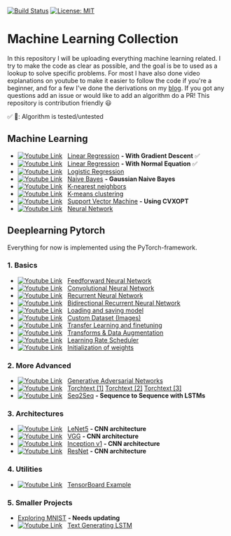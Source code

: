 [![Build Status](https://travis-ci.com/AladdinPerzon/Machine-Learning-Collection.svg?branch=master)](https://travis-ci.com/AladdinPerzon/Machine-Learning-Collection) [![License: MIT](https://img.shields.io/badge/License-MIT-yellow.svg)](https://opensource.org/licenses/MIT)

[logo]: https://github.com/AladdinPerzon/Machine-Learning-Collection/blob/master/ML/others/logo/ylogo1.png

# Machine Learning Collection
In this repository I will be uploading everything machine learning related. I try to make the code as clear as possible, and the goal is be to used as a lookup to solve specific problems. For most I have also done video explanations on youtube to make it easier to follow the code if you're a beginner, and for a few I've done the derivations on my [blog](https://aladdinperzon.github.io). If you got any questions add an issue or would like to add an algorithm do a PR! This repository is contribution friendly :smiley:

:white_check_mark: :small_red_triangle:: Algorithm is tested/untested

## Machine Learning
* [![Youtube Link][logo]](https://youtu.be/pCCUnoes1Po) &nbsp; [Linear Regression](https://github.com/AladdinPerzon/Machine-Learning-Collection/blob/master/ML/algorithms/linearregression/linear_regression_gradient_descent.py) **- With Gradient Descent** :white_check_mark: 
* [![Youtube Link][logo]](https://youtu.be/DQ6xfe75CDk) &nbsp; [Linear Regression](https://github.com/AladdinPerzon/Machine-Learning-Collection/blob/master/ML/algorithms/linearregression/linear_regression_normal_equation.py) **- With Normal Equation** :white_check_mark:
* [![Youtube Link][logo]](https://youtu.be/x1ez9vi611I) &nbsp; [Logistic Regression](https://github.com/AladdinPerzon/Machine-Learning-Collection/blob/master/ML/algorithms/logisticregression/logistic_regression.py)
* [![Youtube Link][logo]](https://youtu.be/3trW5Lig7BU) &nbsp; [Naive Bayes](https://github.com/AladdinPerzon/Machine-Learning-Collection/blob/master/ML/algorithms/naivebayes/naivebayes.py) **- Gaussian Naive Bayes**
* [![Youtube Link][logo]](https://youtu.be/QzAaRuDskyc) &nbsp; [K-nearest neighbors](https://github.com/AladdinPerzon/Machine-Learning-Collection/blob/master/ML/algorithms/knn/knn.py)
* [![Youtube Link][logo]](https://youtu.be/W4fSRHeafMo) &nbsp; [K-means clustering](https://github.com/AladdinPerzon/Machine-Learning-Collection/blob/master/ML/algorithms/kmeans/kmeansclustering.py) 
* [![Youtube Link][logo]](https://youtu.be/gBTtR0bs-1k) &nbsp; [Support Vector Machine](https://github.com/AladdinPerzon/Machine-Learning-Collection/blob/master/ML/algorithms/svm/svm.py) **- Using CVXOPT**
* [![Youtube Link][logo]](https://youtu.be/NJvojeoTnNM) &nbsp; [Neural Network](https://github.com/AladdinPerzon/Machine-Learning-Collection/blob/master/ML/algorithms/neuralnetwork/NN.py)

## Deeplearning Pytorch
Everything for now is implemented using the PyTorch-framework.

### 1. Basics
* [![Youtube Link][logo]](https://youtu.be/Jy4wM2X21u0) &nbsp; [Feedforward Neural Network](https://github.com/AladdinPerzon/Machine-Learning-Collection/blob/804c45e83b27c59defb12f0ea5117de30fe25289/ML/Pytorch/Basics/pytorch_simple_fullynet.py#L26-L35)
* [![Youtube Link][logo]](https://youtu.be/wnK3uWv_WkU) &nbsp; [Convolutional Neural Network](https://github.com/AladdinPerzon/Machine-Learning-Collection/blob/157a5f458f272a513eb6b4a19d6613aec32dc21c/ML/Pytorch/Basics/pytorch_simple_CNN.py#L25-L41)
* [![Youtube Link][logo]](https://youtu.be/Gl2WXLIMvKA) &nbsp; [Recurrent Neural Network](https://github.com/AladdinPerzon/Machine-Learning-Collection/blob/master/ML/Pytorch/Basics/pytorch_rnn_gru_lstm.py)
* [![Youtube Link][logo]](https://youtu.be/jGst43P-TJA) &nbsp; [Bidirectional Recurrent Neural Network](https://github.com/AladdinPerzon/Machine-Learning-Collection/blob/master/ML/Pytorch/Basics/pytorch_bidirectional_lstm.py)
* [![Youtube Link][logo]](https://youtu.be/g6kQl_EFn84) &nbsp; [Loading and saving model](https://github.com/AladdinPerzon/Machine-Learning-Collection/blob/804c45e83b27c59defb12f0ea5117de30fe25289/ML/Pytorch/Basics/pytorch_loadsave.py#L26-L34)
* [![Youtube Link][logo]](https://youtu.be/ZoZHd0Zm3RY) &nbsp; [Custom Dataset (Images)](https://github.com/AladdinPerzon/Machine-Learning-Collection/blob/aba36b89b438ca8f608a186f4d61d1b60c7f24e0/ML/Pytorch/Basics/custom_dataset/custom_dataset.py#L12-L29)
* [![Youtube Link][logo]](https://youtu.be/qaDe0qQZ5AQ) &nbsp; [Transfer Learning and finetuning](https://github.com/AladdinPerzon/Machine-Learning-Collection/blob/804c45e83b27c59defb12f0ea5117de30fe25289/ML/Pytorch/Basics/pytorch_pretrain_finetune.py#L33-L54)
* [![Youtube Link][logo]](https://youtu.be/Zvd276j9sZ8) &nbsp; [Transforms & Data Augmentation](https://github.com/AladdinPerzon/Machine-Learning-Collection/blob/804c45e83b27c59defb12f0ea5117de30fe25289/ML/Pytorch/Basics/pytorch_transforms.py#L56-L72)
* [![Youtube Link][logo]](https://youtu.be/P31hB37g4Ak) &nbsp; [Learning Rate Scheduler](https://github.com/AladdinPerzon/Machine-Learning-Collection/blob/804c45e83b27c59defb12f0ea5117de30fe25289/ML/Pytorch/Basics/pytorch_lr_ratescheduler.py#L45-L78) 
* [![Youtube Link][logo]](https://youtu.be/xWQ-p_o0Uik) &nbsp; [Initialization of weights](https://github.com/AladdinPerzon/Machine-Learning-Collection/blob/804c45e83b27c59defb12f0ea5117de30fe25289/ML/Pytorch/Basics/pytorch_init_weights.py#L35-L49)

### 2. More Advanced
* [![Youtube Link][logo]](https://youtu.be/5RYETbFFQ7s) &nbsp; [Generative Adversarial Networks](https://github.com/AladdinPerzon/Machine-Learning-Collection/tree/master/ML/Pytorch/more_advanced/GANs)
* [![Youtube Link][logo]](https://www.youtube.com/playlist?list=PLhhyoLH6IjfzxdlsLrclcCTsS8kIcfWJb) &nbsp; [Torchtext [1]](https://github.com/AladdinPerzon/Machine-Learning-Collection/blob/master/ML/Pytorch/more_advanced/torchtext/torchtext_tutorial1.py) [Torchtext [2]](https://github.com/AladdinPerzon/Machine-Learning-Collection/blob/master/ML/Pytorch/more_advanced/torchtext/torchtext_tutorial2.py) [Torchtext [3]](https://github.com/AladdinPerzon/Machine-Learning-Collection/blob/master/ML/Pytorch/more_advanced/torchtext/torchtext_tutorial3.py)
* [![Youtube Link][logo]](https://youtu.be/EoGUlvhRYpk) &nbsp; [Seq2Seq](https://github.com/AladdinPerzon/Machine-Learning-Collection/blob/master/ML/Pytorch/more_advanced/Seq2Seq/seq2seq.py) **- Sequence to Sequence with LSTMs**


### 3. Architectures
* [![Youtube Link][logo]](https://youtu.be/fcOW-Zyb5Bo) &nbsp; [LeNet5](https://github.com/AladdinPerzon/Machine-Learning-Collection/blob/79f2e1928906f3cccbae6c024f3f79fd05262cd1/ML/Pytorch/CNN_architectures/lenet5_pytorch.py#L15-L35) **- CNN architecture**
* [![Youtube Link][logo]](https://youtu.be/ACmuBbuXn20) &nbsp; [VGG](https://github.com/AladdinPerzon/Machine-Learning-Collection/blob/79f2e1928906f3cccbae6c024f3f79fd05262cd1/ML/Pytorch/CNN_architectures/pytorch_vgg_implementation.py#L16-L62) **- CNN architecture**
* [![Youtube Link][logo]](https://youtu.be/uQc4Fs7yx5I) &nbsp; [Inception v1](https://github.com/AladdinPerzon/Machine-Learning-Collection/blob/master/ML/Pytorch/CNN_architectures/pytorch_inceptionet.py) **- CNN architecture**
* [![Youtube Link][logo]](https://youtu.be/DkNIBBBvcPs) &nbsp; [ResNet](https://github.com/AladdinPerzon/Machine-Learning-Collection/blob/master/ML/Pytorch/CNN_architectures/pytorch_resnet.py) **- CNN architecture**
 
### 4. Utilities
* [![Youtube Link][logo]](https://youtu.be/RLqsxWaQdHE) &nbsp; [TensorBoard Example](https://github.com/AladdinPerzon/Machine-Learning-Collection/blob/79f2e1928906f3cccbae6c024f3f79fd05262cd1/ML/Pytorch/Basics/pytorch_tensorboard_.py#L72-L120)

### 5. Smaller Projects
* [Exploring MNIST](https://github.com/AladdinPerzon/Machine-Learning-Collection/tree/master/ML/Projects/Exploring_MNIST) **- Needs updating**
* [![Youtube Link][logo]](https://youtu.be/WujVlF_6h5A) &nbsp; [Text Generating LSTM](https://github.com/AladdinPerzon/Machine-Learning-Collection/blob/master/ML/Projects/text_generation_babynames/generating_names.py)


